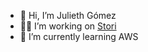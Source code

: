 - 👋 Hi, I’m Julieth Gómez
- 💪🏽 I’m working on [Stori](https://www.storicard.com/)
- 🌱 I’m currently learning AWS

